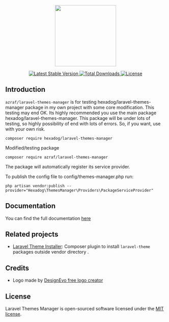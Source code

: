 <p align="center"><img src="https://i.ibb.co/pKJgXY5/laravel-modules-manager.png" height="192"></p>

<p align="center">
    <a href="https://packagist.org/packages/hexadog/laravel-themes-manager">
        <img src="https://poser.pugx.org/hexadog/laravel-themes-manager/v" alt="Latest Stable Version">
    </a>
    <a href="https://packagist.org/packages/hexadog/laravel-themes-manager">
        <img src="https://poser.pugx.org/hexadog/laravel-themes-manager/downloads" alt="Total Downloads">
    </a>
    <a href="https://packagist.org/packages/hexadog/laravel-themes-manager">
        <img src="https://poser.pugx.org/hexadog/laravel-themes-manager/license" alt="License">
    </a>
</p>

<!-- omit in toc -->
## Introduction
<code>azraf/laravel-themes-manager</code> is for testing hexadog/laravel-themes-manager package in my own project with some core modification. This testing may end OK. Its highly recommended you use the main package hexadog/laravel-themes-manager. This package will be under lots of testing, so highly possibility of end with lots of errors. So, if you want, use with your own risk.

```shell
composer require hexadog/laravel-themes-manager
```
Modified/testing package

```shell
composer require azraf/laravel-themes-manager
```

The package will automatically register its service provider.

To publish the config file to config/themes-manager.php run:
```shell
php artisan vendor:publish --provider="Hexadog\ThemesManager\Providers\PackageServiceProvider"
```

## Documentation
You can find the full documentation [here](https://laravel-themes-manager.netlify.app)

<!-- omit in toc -->
## Related projects
- [Laravel Theme Installer](https://github.com/hexadog/laravel-theme-installer): Composer plugin to install `laravel-theme` packages outside vendor directory .

<!-- omit in toc -->
## Credits
- Logo made by [DesignEvo free logo creator](https://www.designevo.com/logo-maker/)

<!-- omit in toc -->
## License
Laravel Themes Manager is open-sourced software licensed under the [MIT license](LICENSE).